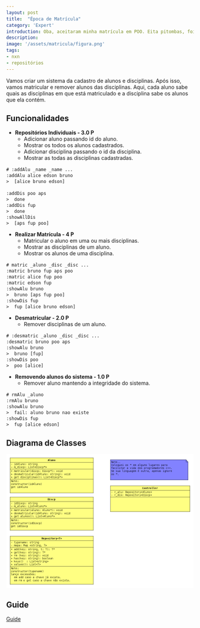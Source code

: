 ```yaml
---
layout: post
title:  "Época de Matrícula"
category: 'Expert'
introduction: Oba, aceitaram minha matrícula em POO. Eita pitombas, foi com o David!
description: 
image: '/assets/matricula/figura.png'
tags:
- nxn
- repositórios
---
```


Vamos criar um sistema da cadastro de alunos e disciplinas. Após isso, vamos matricular e remover alunos das disciplinas. Aqui, cada aluno sabe quais as disciplinas em que está matriculado e a disciplina sabe os alunos que ela contém.

## Funcionalidades

- **Repositórios Individuais - 3.0 P**
    - Adicionar aluno passando id do aluno.
    - Mostrar os todos os alunos cadastrados.
    - Adicionar disciplina passando o id da disciplina.
    - Mostrar as todas as disciplinas cadastradas.

```
# :addAlu _name _name ...
:addAlu alice edson bruno
>  [alice bruno edson]

:addDis poo aps
>  done
:addDis fup
>  done
:showAllDis
>  [aps fup poo]
```

- **Realizar Matrícula - 4 P**
    - Matricular o aluno em uma ou mais disciplinas.
    - Mostrar as disciplinas de um aluno.
    - Mostrar os alunos de uma disciplina.

```
# matric _aluno _disc _disc ...
:matric bruno fup aps poo
:matric alice fup poo
:matric edson fup
:showAlu bruno
>  bruno [aps fup poo]
:showDis fup
>  fup [alice bruno edson]
```
- **Desmatricular - 2.0 P**
    - Remover disciplinas de um aluno.

```
# :desmatric _aluno _disc _disc ...
:desmatric bruno poo aps
:showAlu bruno
>  bruno [fup]
:showDis poo
>  poo [alice]
```
- **Removendo alunos do sistema - 1.0 P**
    - Remover aluno mantendo a integridade do sistema.

```
# rmAlu _aluno
:rmAlu bruno
:showAlu bruno
>  fail: aluno bruno nao existe
:showDis fup
>  fup [alice edson]
```

## Diagrama de Classes

![](/assets/matricula/diagrama.png)

## Guide
[Guide](/assets/matricula/guide)